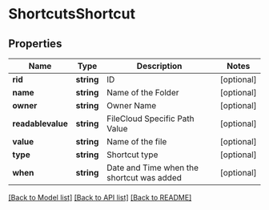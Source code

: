 # ShortcutsShortcut

## Properties
Name | Type | Description | Notes
------------ | ------------- | ------------- | -------------
**rid** | **string** | ID | [optional] 
**name** | **string** | Name of the Folder | [optional] 
**owner** | **string** | Owner Name | [optional] 
**readablevalue** | **string** | FileCloud Specific Path Value | [optional] 
**value** | **string** | Name of the file | [optional] 
**type** | **string** | Shortcut type | [optional] 
**when** | **string** | Date and Time when the shortcut was added | [optional] 

[[Back to Model list]](../README.md#documentation-for-models) [[Back to API list]](../README.md#documentation-for-api-endpoints) [[Back to README]](../README.md)


